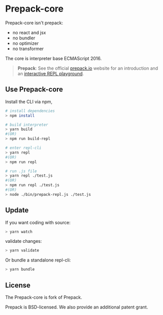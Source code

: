 # Prepack-core

Prepack-core isn't prepack:

 - no react and jsx
 - no bundler
 - no optimizer
 - no transformer

The core is interpreter base ECMAScript 2016.

> **Prepack**: See the official [prepack.io](https://prepack.io) website for an introduction and an [interactive REPL playground](https://prepack.io/repl.html).



## Use Prepack-core

Install the CLI via npm,

```bash
# install dependencies
> npm install

# build interpreter
> yarn build
#(OR)
> npm run build-repl

# enter repl-cli
> yarn repl
#(OR)
> npm run repl

# run .js file
> yarn repl ./test.js
#(OR)
> npm run repl ./test.js
#(OR)
> node ./bin/prepack-repl.js ./test.js
```



## Update

If you want coding with source:

```bash
> yarn watch
```
validate changes:

```bash
> yarn validate
```

Or bundle a standalone repl-cli:

```bash
> yarn bundle
```


## License

The Prepack-core is fork of Prepack.

Prepack is BSD-licensed. We also provide an additional patent grant.